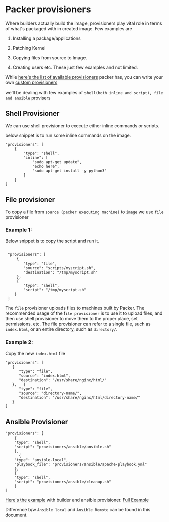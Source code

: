 # Packer provisioners

Where builders actually build the image, provisioners play vital role in terms of what's packaged with in created image. Few examples are 

1. Installing a package/applications

2. Patching Kernel

3. Copying files from source to Image.

4. Creating users     etc. These just few examples and not limited.


While [here's the list of available provisioners](https://packer.io/docs/provisioners/index.html) packer has, you can write your own [custom provisioners](https://packer.io/docs/extending/custom-provisioners.html)

we'll be dealing with few examples of `shell(both inline and script), file and ansible` provisers


## Shell Provisioner

We can use shell provisioner to execute either inline commands or scripts. 

below snippet is to run some inline commands on the image. 

```
"provisioners": [
    {
        "type": "shell",
        "inline": [
            "sudo apt-get update",
            "echo here",
            "sudo apt-get install -y python3"
        ]
    }
]
```

## File provisioner

To copy a file from `source (packer executing machine)` to `image` we use `file` provisioner


### Example 1:

Below snippet is to copy the script and run it.

```

 "provisioners": [
     {
        "type": "file",
        "source": "scripts/myscript.sh",
        "destination": "/tmp/myscript.sh"
     },
     {
        "type": "shell",
        "script": "/tmp/myscript.sh"
    }
 ]

```
The `file` provisioner uploads files to machines built by Packer. The recommended usage of the f`ile provisioner` is to use it to upload files, and then use shell provisioner to move them to the proper place, set permissions, etc. The file provisioner can refer to a single file, such as `index.html`, or an entire directory, such as `directory/`.

### Example 2:

Copy the new `index.html` file

```
"provisioners": [
   {
      "type": "file",
      "source": "index.html",
      "destination": "/usr/share/nginx/html/"
   },   {
      "type": "file",
      "source": "directory-name/",
      "destination": "/usr/share/nginx/html/directory-name/"
   }
]

```

## Ansible Provisioner



```
"provisioners": [
    {
    "type": "shell",
    "script": "provisioners/ansible/ansible.sh"
    },
      {
    "type": "ansible-local",
    "playbook_file": "provisioners/ansible/apache-playbook.yml"
    },
    {
    "type": "shell",
    "script": "provisioners/ansible/cleanup.sh"
    }
]

```

[Here's the example](./ansible-provisioner.json) with builder and ansible provisioner. [Full Example](https://github.com/aleti-pavan/packer-ansible-terraform-demo)


Difference b/w `Ansible local` and `Ansible Remote` can be found in this document.